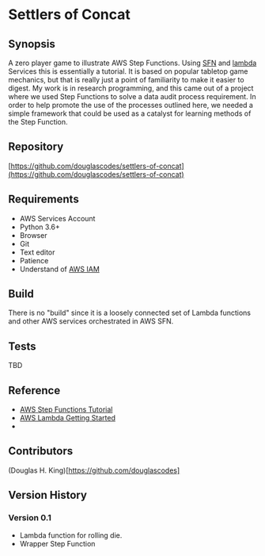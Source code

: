 # Settlers of Concat

## Synopsis
A zero player game to illustrate AWS Step Functions. Using [SFN](https://aws.amazon.com/step-functions/) and [lambda](https://aws.amazon.com/lambda/) Services this is essentially a tutorial. It is based on popular tabletop game mechanics, but that is really just a point of familiarity to make it easier to digest. My work is in research programming, and this came out of a project where we used Step Functions to solve a data audit process requirement. In order to help promote the use of the processes outlined here, we needed a simple framework that could be used as a catalyst for learning methods of the Step Function.


## Repository 

[https://github.com/douglascodes/settlers-of-concat](https://github.com/douglascodes/settlers-of-concat)


## Requirements 

 - AWS Services Account
 - Python 3.6+
 - Browser
 - Git
 - Text editor
 - Patience
 - Understand of [AWS IAM](https://aws.amazon.com/iam/)

## Build

There is no "build" since it is a loosely connected set of Lambda functions and other AWS services orchestrated in AWS SFN.


## Tests

TBD


## Reference

 - [AWS Step Functions Tutorial](https://docs.aws.amazon.com/step-functions/latest/dg/welcome.html)
 - [AWS Lambda Getting Started](https://aws.amazon.com/lambda/getting-started/)
 - 

## Contributors

(Douglas H. King)[https://github.com/douglascodes]

## Version History

### Version 0.1
 - Lambda function for rolling die.
 - Wrapper Step Function